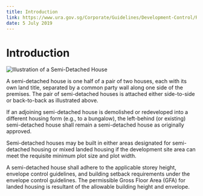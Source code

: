 ```yaml
---
title: Introduction
link: https://www.ura.gov.sg/Corporate/Guidelines/Development-Control/Residential/Semi-Detached-Houses/Introduction
date: 5 July 2019
---
```


# Introduction

![Illustration of a Semi-Detached House](https://www.ura.gov.sg/-/media/Corporate/Guidelines/Development-control/Landed-Housing/SD00_Semi-Detached_Typology.jpg?h=100%25&w=100%25)

A semi-detached house is one half of a pair of two houses, each with its own land title, separated by a common party wall along one side of the premises. The pair of semi-detached houses is attached either side-to-side or back-to-back as illustrated above.

If an adjoining semi-detached house is demolished or redeveloped into a different housing form (e.g., to a bungalow), the left-behind (or existing) semi-detached house shall remain a semi-detached house as originally approved.

Semi-detached houses may be built in either areas designated for semi-detached housing or mixed landed housing if the development site area can meet the requisite minimum plot size and plot width.

A semi-detached house shall adhere to the applicable storey height, envelope control guidelines, and building setback requirements under the envelope control guidelines. The permissible Gross Floor Area (GFA) for landed housing is resultant of the allowable building height and envelope.
